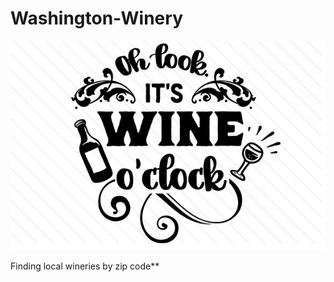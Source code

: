 # Washington-Winery
![Winery](Oh-look-its-wine-o-clock-1.jpg)

Finding local wineries by zip code**

